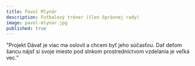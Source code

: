 ```yaml
---
title: Pavol Mlynár
description: Futbalový tréner (člen Správnej rady)
image: pavol-mlynar.jpg
published: true
---
```

"Projekt Dávať je viac ma oslovil a chcem byť jeho súčasťou. Dať deťom šancu nájsť si svoje miesto pod slnkom prostredníctvom vzdelania je veľká vec."
